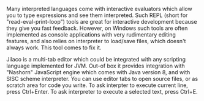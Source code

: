 Many interpreted languages come with interactive evaluators which allow you to type expressions and see them interpreted. 
Such REPL (short for "read-eval-print-loop") tools are great for interactive development because they give you fast feedback.
However, on Windows such tools are often implemented as console applications with very rudimentary editing features, and
also relies on interpreter to load/save files, which doesn't always work. This tool comes to fix it.

Jilaco is a multi-tab editor which could be integrated with any scripting language implemented for JVM. 
Out-of box it provides integration with "Nashorn" JavaScript engine which comes with Java version 8, and with SISC scheme interpreter.
You can use editor tabs to open source files, or as scratch area for code you write. To ask interpter to execute current line, press Ctrl+Enter.
To ask interpreter to execute a selected text, press Ctrl+E.

